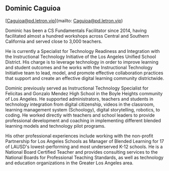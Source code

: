 ## Dominic Caguioa

[Caguioa@pd.letron.vip](mailto: Caguioa@pd.letron.vip)

Dominic has been a CS Fundamentals Facilitator since 2014, having facilitated almost a hundred workshops across Central and Southern California and served close to 3,000 teachers.

He is currently a Specialist for Technology Readiness and Integration with the Instructional Technology Initiative of the Los Angeles Unified School District. His charge is to leverage technology in order to improve learning and student outcomes and he works with the Instructional Technology Initiative team to lead, model, and promote effective collaboration practices that support and create an effective digital learning community districtwide.

Dominic previously served as Instructional Technology Specialist for Felicitas and Gonzalo Mendez High School in the Boyle Heights community of Los Angeles. He supported administrators, teachers and students in technology integration from digital citizenship, videos in the classroom, learning management system (Schoology), digital storytelling, robotics, to coding. He worked directly with teachers and school leaders to provide professional development and coaching in implementing different blended learning models and technology pilot programs.

His other professional experiences include working with the non-profit Partnership for Los Angeles Schools as Manager of Blended Learning for 17 of LAUSD's lowest-performing and most underserved K-12 schools. He is a National Board Certified Teacher and provides consulting services to the National Boards for Professional Teaching Standards, as well as technology and education organizations in the Greater Los Angeles area.
